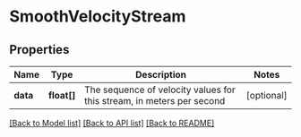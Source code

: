 # SmoothVelocityStream

## Properties
Name | Type | Description | Notes
------------ | ------------- | ------------- | -------------
**data** | **float[]** | The sequence of velocity values for this stream, in meters per second | [optional] 

[[Back to Model list]](../../README.md#documentation-for-models) [[Back to API list]](../../README.md#documentation-for-api-endpoints) [[Back to README]](../../README.md)

